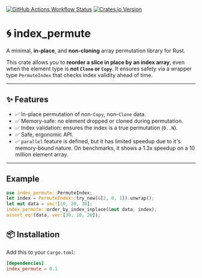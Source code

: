 [![GitHub Actions Workflow Status](https://img.shields.io/github/actions/workflow/status/shenjiangqiu/index_permute/rust.yml)](https://github.com/shenjiangqiu/index_permute/actions/workflows/rust.yml)
[![Crates.io Version](https://img.shields.io/crates/v/index_permute)](https://crates.io/crates/index_permute)

# 🌀 index_permute

A minimal, **in-place**, and **non-cloning** array permutation library for Rust.

This crate allows you to **reorder a slice in place by an index array**, even when the element type is **not `Clone` or `Copy`**. It ensures safety via a wrapper type `PermuteIndex` that checks index validity ahead of time.

---

## ✨ Features

- ✅ In-place permutation of non-`Copy`, non-`Clone` data.
- ✅ Memory-safe: no element dropped or cloned during permutation.
- ✅ Index validation: ensures the index is a true permutation (`0..N`).
- ✅ Safe, ergonomic API.
- ✅  `parallel` feature is defined, but it has limited speedup due to it's memory-bound nature. On benchmarks, it shows a 1.3x speedup on a 10 million element array.

---

## Example

```rust
use index_permute::PermuteIndex;
let index = PermuteIndex::try_new(&[2, 0, 1]).unwrap();
let mut data = vec![10, 20, 30];
index_permute::order_by_index_inplace(&mut data, index);
assert_eq!(data, vec![30, 10, 20]);
```

## 📦 Installation

Add this to your `Cargo.toml`:

```toml
[dependencies]
index_permute = 0.1
